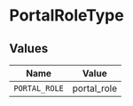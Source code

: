 # PortalRoleType


## Values

| Name          | Value         |
| ------------- | ------------- |
| `PORTAL_ROLE` | portal_role   |